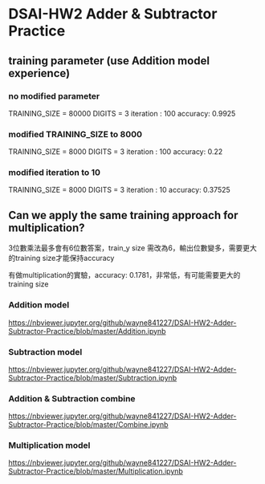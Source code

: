 # DSAI-HW2 Adder & Subtractor Practice

## training parameter (use Addition model experience)
### no modified parameter
TRAINING_SIZE = 80000
DIGITS = 3
iteration : 100
accuracy: 0.9925

### modified TRAINING_SIZE to 8000
TRAINING_SIZE = 8000
DIGITS = 3
iteration : 100
accuracy: 0.22

### modified iteration to 10
TRAINING_SIZE = 8000
DIGITS = 3
iteration : 10
accuracy: 0.37525

## Can we apply the same training approach for multiplication?

3位數乘法最多會有6位數答案，train_y size 需改為6，輸出位數變多，需要更大的training size才能保持accuracy

有做multiplication的實驗，accuracy: 0.1781，非常低，有可能需要更大的training size

### Addition model
https://nbviewer.jupyter.org/github/wayne841227/DSAI-HW2-Adder-Subtractor-Practice/blob/master/Addition.ipynb
### Subtraction model
https://nbviewer.jupyter.org/github/wayne841227/DSAI-HW2-Adder-Subtractor-Practice/blob/master/Subtraction.ipynb
### Addition & Subtraction combine
https://nbviewer.jupyter.org/github/wayne841227/DSAI-HW2-Adder-Subtractor-Practice/blob/master/Combine.ipynb
### Multiplication model
https://nbviewer.jupyter.org/github/wayne841227/DSAI-HW2-Adder-Subtractor-Practice/blob/master/Multiplication.ipynb



